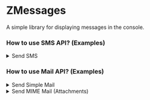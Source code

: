 # ZMessages
A simple library for displaying messages in the console.

### How to use SMS API? (Examples)
<details>
<summary> 
Send SMS
</summary>

Methods: POST

Path:  /zmessages/api/sms

Request Body:
```json
{
  "sender_name" : "ABCCOM",
  "phone_prefix" : "+91",
  "phone_number" : "988DDD7XXX",
  "content" : "126665 is your ABCCOM OTP for transacting on our platform, do not sharing your OPT with anyone and take entire responsibility for the current transaction."
}
```
Success Response: 200 OK
```json
{
  "status": "ok",
  "code": "200 OK",
  "description": "Operation Completed Successfully!",
  "data": [
    "OK"
  ]
}
```
</details>


### How to use Mail API? (Examples)
<details>
<summary> 
Send Simple Mail
</summary>

Methods: POST

Path:  /zmessages/api/mail

Request Body:
```json
{
  "from_address" : "madan@xindus.net",
  "to_address_list" : ["madan@xindus.net"],
  "cc_address_list" : ["madan@xindus.net"],
  "bcc_address_list" : ["madan@xindus.net"],
  "subject" : "Mail Test",
  "msg_body" : "Mail Sent from ZMessages API"
}
```
Success Response: 200 OK
```json
{
  "status": "ok",
  "code": "200 OK",
  "description": "Operation Completed Successfully!",
  "data": [
    "Mail Sent Successfully..."
  ]
}
```
</details>



<details>
<summary> 
Send MIME Mail (Attachments)
</summary>

Methods: POST

Path:  /zmessages/api/mail/base64

Request Body:
```json
{
  "from_address": "madan@xindus.net",
  "to_address_list": [
    "madan@xindus.net"
  ],
  "cc_address_list": [
    "madan.kn@gmail.com"
  ],
  "bcc_address_list": [
    "madan.kn@gmail.com"
  ],
  "subject": "Use ZMessages API - For Sending Emails - Test 2",
  "msg_body": "Mail Sent from ZMessages API -- https://github.com/jayameen/zmessages ",
  "attachment_list": [
    {
      "attachment_name": "postman.png",
      "attachment_base64": "iVBORw0KGgoAAAANSUhEUg=="
    }
  ]
}
```
Success Response: 200 OK
```json
{
  "status": "ok",
  "code": "200 OK",
  "description": "Operation Completed Successfully!",
  "data": [
    "Mail Sent Successfully..."
  ]
}
```
</details>
